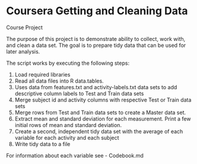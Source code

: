 Coursera Getting and Cleaning Data
==================================

Course Project

The purpose of this project is to demonstrate ability to collect, work with, and clean a data set. The goal is to prepare tidy data that can be used for later analysis. 

The script works by executing the following steps:<br>
1. Load required libraries<br>
2. Read all data files into R data.tables.<br>
3. Uses data from features.txt and activity-labels.txt data sets to add descriptive column labels to Test and Train data sets<br>
4. Merge subject id and activity columns with respective Test or Train data sets<br>
5. Merge rows from Test and Train data sets to create a Master data set.<br>
6. Extract mean and standard deviation for each measurement. Print a few initial rows of mean and standard deviation.<br>
7. Create a second, independent tidy data set with the average of each variable for each activity and each subject<br>
8. Write tidy data to a file<br>

For information about each variable see - Codebook.md

